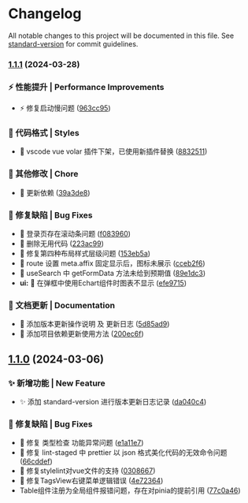 # Changelog

All notable changes to this project will be documented in this file. See [standard-version](https://github.com/conventional-changelog/standard-version) for commit guidelines.

### [1.1.1](https://github.com/syh-micro-build/mb-admin/compare/v1.1.0...v1.1.1) (2024-03-28)


### ⚡️  性能提升 | Performance Improvements

* :zap: 修复启动慢问题 ([963cc95](https://github.com/syh-micro-build/mb-admin/commit/963cc95a9752b61fa1b668ab3b043b4578044a87))


### 💄  代码格式 | Styles

* :lipstick: vscode vue volar 插件下架，已使用新插件替换 ([8832511](https://github.com/syh-micro-build/mb-admin/commit/8832511af87fa32e7a24e0fc541881850d305d64))


### 🔨  其他修改 | Chore

* :hammer: 更新依赖 ([39a3de8](https://github.com/syh-micro-build/mb-admin/commit/39a3de8d14bbb24a5717cb620768c363e87a7b7e))


### 🐛  修复缺陷 | Bug Fixes

* :bug: 登录页存在滚动条问题 ([f083960](https://github.com/syh-micro-build/mb-admin/commit/f0839601e369694fd960807f4e239e24928b8eb8))
* :bug: 删除无用代码 ([223ac99](https://github.com/syh-micro-build/mb-admin/commit/223ac99633a659d54075912c15aa99e773a2bb4d))
* :bug: 修复第四种布局样式层级问题 ([153eb5a](https://github.com/syh-micro-build/mb-admin/commit/153eb5a92586d7cc2c748824404bc61e6275541e))
* :bug: route 设置 meta.affix 固定显示后，图标未展示 ([cceb2f6](https://github.com/syh-micro-build/mb-admin/commit/cceb2f6be2833d118562da2dcea39247fd90309d))
* :bug: useSearch 中 getFormData 方法未给到预期值 ([89e1dc3](https://github.com/syh-micro-build/mb-admin/commit/89e1dc3fb5c3261ad313c59552b26442d129358d))
* **ui:** :bug: 在弹框中使用Echart组件时图表不显示 ([efe9715](https://github.com/syh-micro-build/mb-admin/commit/efe9715c6537b9368005ba9f81d1d6190321647c))


### 📝  文档更新 | Documentation

* :memo: 添加版本更新操作说明 及 更新日志 ([5d85ad9](https://github.com/syh-micro-build/mb-admin/commit/5d85ad96b9191e3d8a042503941342d74279ec8b))
* :memo: 添加项目依赖更新使用方法 ([200ec6f](https://github.com/syh-micro-build/mb-admin/commit/200ec6ff1bc70a4b3993a4a32d8a73502be37249))

## [1.1.0](https://github.com/syh-micro-build/mb-admin/compare/v1.0.0...v1.1.0) (2024-03-06)


### ✨  新增功能 | New Feature

* :sparkles: 添加 standard-version 进行版本更新日志记录 ([da040c4](https://github.com/syh-micro-build/mb-admin/commit/da040c4ee04d8b46b685a90e46090c95a6bbad81))


### 🐛  修复缺陷 | Bug Fixes

* :bug: 修复 类型检查 功能异常问题 ([e1a11e7](https://github.com/syh-micro-build/mb-admin/commit/e1a11e72ca0202fa5a94d12a384343accdab04cc))
* :bug: 修复 lint-staged 中 prettier 以 json 格式美化代码的无效命令问题 ([66cddef](https://github.com/syh-micro-build/mb-admin/commit/66cddef797f28d739ef4aa49498fcc89ac255cec))
* :bug: 修复stylelint对vue文件的支持 ([0308667](https://github.com/syh-micro-build/mb-admin/commit/03086670e2b87fac0e624a28dbcbef3de916bddb))
* :bug: 修复TagsView右键菜单逻辑错误 ([4e72364](https://github.com/syh-micro-build/mb-admin/commit/4e7236460fd0e4edfb451143f4c8f6acaaf3deb2))
* Table组件注册为全局组件报错问题，存在对pinia的提前引用 ([77c0a46](https://github.com/syh-micro-build/mb-admin/commit/77c0a46833235e3bb83733ecb6c6d971cfb57176))
